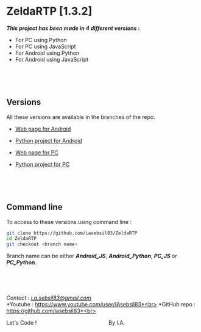 # **ZeldaRTP [1.3.2]**

***This project has been made in 4 different versions :***
 - For PC using Python
 - For PC using JavaScript
 - For Android using Python
 - For Android using JavaScript

&nbsp;

&nbsp;


## Versions

All these versions are available in the branches of the repo.

 - [Web page for Android](https://github.com/iasebsil83/ZeldaRTP/tree/Android_JS)

 - [Python project for Android](https://github.com/iasebsil83/ZeldaRTP/tree/Android_Python)

 - [Web page for PC](https://github.com/iasebsil83/ZeldaRTP/tree/PC_JS)

 - [Python project for PC](https://github.com/iasebsil83/ZeldaRTP/tree/PC_Python)

&nbsp;

&nbsp;


## Command line

To access to these versions using command line :

```bash
git clone https://github.com/iasebsil83/ZeldaRTP
cd ZeldaRTP
git checkout <branch name>
```
Branch name can be either ***Android_JS***, ***Android_Python***, ***PC_JS*** or ***PC_Python***.

&nbsp;

&nbsp;


*Contact     : i.a.sebsil83@gmail.com*<br>
*Youtube     : https://www.youtube.com/user/IAsebsil83*<br>
*GitHub repo : https://github.com/iasebsil83*<br>

Let's Code ! &nbsp;&nbsp;&nbsp;&nbsp;&nbsp;&nbsp;&nbsp;
&nbsp;&nbsp;&nbsp;&nbsp;&nbsp;&nbsp;&nbsp;&nbsp;&nbsp;
&nbsp;&nbsp;&nbsp;&nbsp;&nbsp;&nbsp;&nbsp;&nbsp;&nbsp;
&nbsp;&nbsp;&nbsp;&nbsp;&nbsp;&nbsp;&nbsp;&nbsp;&nbsp;
&nbsp;&nbsp;&nbsp;&nbsp;&nbsp;&nbsp;&nbsp;&nbsp;&nbsp;By I.A.
